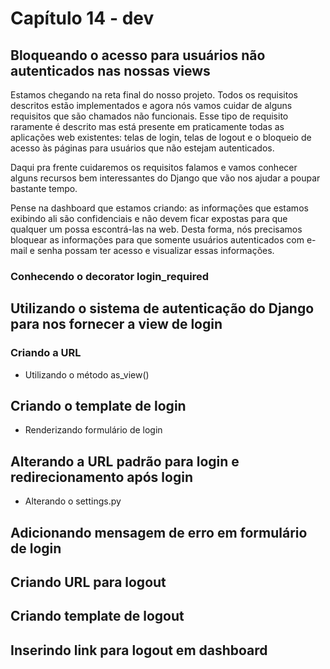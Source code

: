# Capítulo 14 - dev

## Bloqueando o acesso para usuários não autenticados nas nossas views

Estamos chegando na reta final do nosso projeto. Todos os requisitos descritos estão implementados e agora nós vamos cuidar de alguns requisitos que são chamados não funcionais. Esse tipo de requisito raramente é descrito mas está presente em praticamente todas as aplicações web existentes: telas de login, telas de logout e o bloqueio de acesso às páginas para usuários que não estejam autenticados.

Daqui pra frente cuidaremos os requisitos falamos e vamos conhecer alguns recursos bem interessantes do Django que vão nos ajudar a poupar bastante tempo. 

Pense na dashboard que estamos criando: as informações que estamos exibindo ali são confidenciais e não devem ficar expostas para que qualquer um possa escontrá-las na web. Desta forma, nós precisamos bloquear as informações para que somente usuários autenticados com e-mail e senha possam ter acesso e visualizar essas informações.

### Conhecendo o decorator login\_required



## Utilizando o sistema de autenticação do Django para nos fornecer a view de login

### Criando a URL

* Utilizando o método as\_view\(\)

## Criando o template de login

* Renderizando formulário de login

## Alterando a URL padrão para login e redirecionamento após login

* Alterando o settings.py

## Adicionando mensagem de erro em formulário de login

## Criando URL para logout

## Criando template de logout

## Inserindo link para logout em dashboard

